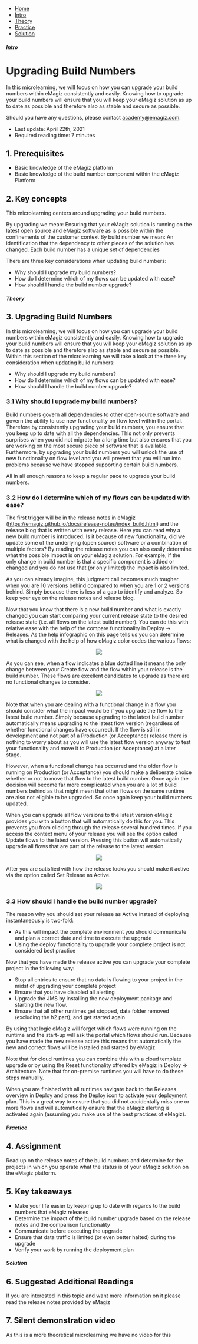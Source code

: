 <div class="ez-academy">
    <div class="ez-academy__body">
        <main class="micro-learning">
        <ul class="doc-nav">
            <li class="doc-nav__item"><a href="../../docs/microlearning/novice-lifecycle-management-index" class="doc-nav__link">Home</a></li>
            <li class="doc-nav__item"><a href="#intro" class="doc-nav__link">Intro</a></li>
            <li class="doc-nav__item"><a href="#theory" class="doc-nav__link">Theory</a></li>
            <li class="doc-nav__item"><a href="#practice" class="doc-nav__link">Practice</a></li>
            <li class="doc-nav__item"><a href="#solution" class="doc-nav__link">Solution</a></li>
        </ul>

<div class="doc">

##### Intro

# Upgrading Build Numbers
 
In this microlearning, we will focus on how you can upgrade your build numbers within eMagiz consistently and easily. Knowing how to upgrade your build numbers will ensure that you will keep your eMagiz solution as up to date as possible and therefore also as stable and secure as possible.

Should you have any questions, please contact academy@emagiz.com.

- Last update: April 22th, 2021
- Required reading time: 7 minutes

## 1. Prerequisites
- Basic knowledge of the eMagiz platform
- Basic knowledge of the build number component within the eMagiz Platform

## 2. Key concepts
This microlearning centers around upgrading your build numbers.

By upgrading we mean: Ensuring that your eMagiz solution is running on the latest open source and eMagiz software as is possible within the confinements of the customer context
By build number we mean: An identification that the dependency to other pieces of the solution has changed. Each build number has a unique set of dependencies

There are three key considerations when updating build numbers:

- Why should I upgrade my build numbers?
- How do I determine which of my flows can be updated with ease?
- How should I handle the build number upgrade?

##### Theory
  
## 3. Upgrading Build Numbers

In this microlearning, we will focus on how you can upgrade your build numbers within eMagiz consistently and easily. Knowing how to upgrade your build numbers will ensure that you will keep your eMagiz solution as up to date as possible and therefore also as stable and secure as possible. Within this section of the microlearning we will take a look at the three key consideration when updating build numbers:

- Why should I upgrade my build numbers?
- How do I determine which of my flows can be updated with ease?
- How should I handle the build number upgrade?

### 3.1 Why should I upgrade my build numbers?

Build numbers govern all dependencies to other open-source software and govern the ability to use new functionality on flow level within the portal. Therefore by consistently upgrading your build numbers, you ensure that you keep up to date with all the dependencies. This not only prevents surprises when you did not migrate for a long time but also ensures that you are working on the most secure piece of software that is available. Furthermore, by upgrading your build numbers you will unlock the use of new functionality on flow level and you will prevent that you will run into problems because we have stopped supporting certain build numbers.

All in all enough reasons to keep a regular pace to upgrade your build numbers.

### 3.2 How do I determine which of my flows can be updated with ease?

The first trigger will be in the release notes in eMagiz (https://emagiz.github.io/docs/release-notes/index_build.html) and the release blog that is written with every release. Here you can read why a new build number is introduced. Is it because of new functionality, did we update some of the underlying (open source) software or a combination of multiple factors? By reading the release notes you can also easily determine what the possible impact is on your eMagiz solution. For example, if the only change in build number is that a specific component is added or changed and you do not use that (or only limited) the impact is also limited.

As you can already imagine, this judgment call becomes much tougher when you are 10 versions behind compared to when you are 1 or 2 versions behind. Simply because there is less of a gap to identify and analyze. So keep your eye on the release notes and release blog.

Now that you know that there is a new build number and what is exactly changed you can start comparing your current release state to the desired release state (i.e. all flows on the latest build number). You can do this with relative ease with the help of the compare functionality in Deploy -> Releases. As the help infographic on this page tells us you can determine what is changed with the help of how eMagiz color codes the various flows:

<p align="center"><img src="../../img/microlearning/novice-lifecycle-management-upgrading-build-numbers--release-compare-legend.png"></p>

As you can see, when a flow indicates a blue dotted line it means the only change between your Create flow and the flow within your release is the build number. These flows are excellent candidates to upgrade as there are no functional changes to consider.

<p align="center"><img src="../../img/microlearning/novice-lifecycle-management-upgrading-build-numbers--release-comparison.png"></p>

Note that when you are dealing with a functional change in a flow you should consider what the impact would be if you upgrade the flow to the latest build number. Simply because upgrading to the latest build number automatically means upgrading to the latest flow version (regardless of whether functional changes have occurred). If the flow is still in development and not part of a Production (or Acceptance) release there is nothing to worry about as you will use the latest flow version anyway to test your functionality and move it to Production (or Acceptance) at a later stage.

However, when a functional change has occurred and the older flow is running on Production (or Acceptance) you should make a deliberate choice whether or not to move that flow to the latest build number. Once again the decision will become far more complicated when you are a lot of build numbers behind as that might mean that other flows on the same runtime are also not eligible to be upgraded. So once again keep your build numbers updated.

When you can upgrade all flow versions to the latest version eMagiz provides you with a button that will automatically do this for you. This prevents you from clicking through the release several hundred times. If you access the context menu of your release you will see the option called Update flows to the latest version. Pressing this button will automatically upgrade all flows that are part of the release to the latest version.

<p align="center"><img src="../../img/microlearning/novice-lifecycle-management-upgrading-build-numbers--update-flows-to-latest-version.png"></p>

After you are satisfied with how the release looks you should make it active via the option called Set Release as Active.

<p align="center"><img src="../../img/microlearning/novice-lifecycle-management-upgrading-build-numbers--release-comparison-after-update.png"></p>

### 3.3 How should I handle the build number upgrade?

The reason why you should set your release as Active instead of deploying instantaneously is two-fold:

- As this will impact the complete environment you should communicate and plan a correct date and time to execute the upgrade
- Using the deploy functionality to upgrade your complete project is not considered best practice

Now that you have made the release active you can upgrade your complete project in the following way:

- Stop all entries to ensure that no data is flowing to your project in the midst of upgrading your complete project
- Ensure that you have disabled all alerting
- Upgrade the JMS by installing the new deployment package and starting the new flow.
- Ensure that all other runtimes get stopped, data folder removed (excluding the h2 part), and get started again


By using that logic eMagiz will forget which flows were running on the runtime and the start-up will ask the portal which flows should run. Because you have made the new release active this means that automatically the new and correct flows will be installed and started by eMagiz.

Note that for cloud runtimes you can combine this with a cloud template upgrade or by using the Reset functionality offered by eMagiz in Deploy -> Architecture. Note that for on-premise runtimes you will have to do these steps manually.

When you are finished with all runtimes navigate back to the Releases overview in Deploy and press the Deploy icon to activate your deployment plan. This is a great way to ensure that you did not accidentally miss one or more flows and will automatically ensure that the eMagiz alerting is activated again (assuming you make use of the best practices of eMagiz).

##### Practice

## 4. Assignment

Read up on the release notes of the build numbers and determine for the projects in which you operate what the status is of your eMagiz solution on the eMagiz platform.

## 5. Key takeaways

- Make your life easier by keeping up to date with regards to the build numbers that eMagiz releases
- Determine the impact of the build number upgrade based on the release notes and the comparison functionality
- Communicate before executing the upgrade
- Ensure that data traffic is limited (or even better halted) during the upgrade
- Verify your work by running the deployment plan

##### Solution

## 6. Suggested Additional Readings

If you are interested in this topic and want more information on it please read the release notes provided by eMagiz

## 7. Silent demonstration video

As this is a more theoretical microlearning we have no video for this

</div>
</main>
</div>
</div>